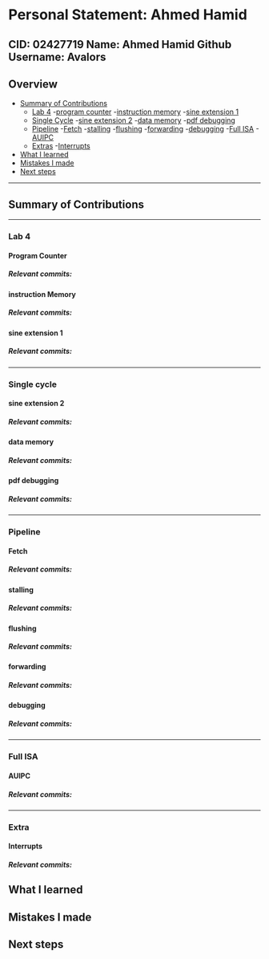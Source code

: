 # Personal Statement: Ahmed Hamid


**CID:** 02427719
**Name:** Ahmed Hamid
**Github Username:** Avalors
---
## Overview
- [Summary of Contributions](#summary-of-contributions)
    - [Lab 4](#lab-4)
          -[program counter]()
          -[instruction memory]()
          -[sine extension 1]()
    - [Single Cycle]()
          -[sine extension 2]()
          -[data memory]()
          -[pdf debugging]()
    - [Pipeline]()
          -[Fetch]()
          -[stalling]()
          -[flushing]()
          -[forwarding]()
          -[debugging]()
    -[Full ISA]()
          -[AUIPC]()
    - [Extras]()
          -[Interrupts]()
- [What I learned](#what-i-learned)
- [Mistakes I made](#mistakes-i-made)
- [Next steps](#Next-steps)
---
## Summary of Contributions
---
### Lab 4

#### Program Counter
##### *Relevant commits*:

#### instruction Memory
##### *Relevant commits*:

#### sine extension 1
##### *Relevant commits*:

---
### Single cycle

#### sine extension 2
##### *Relevant commits*:

#### data memory
##### *Relevant commits*:

#### pdf debugging
##### *Relevant commits*:

---
### Pipeline

#### Fetch
##### *Relevant commits*:

#### stalling
##### *Relevant commits*:

#### flushing
##### *Relevant commits*:

#### forwarding
##### *Relevant commits*:

#### debugging
##### *Relevant commits*:
---
### Full ISA

#### AUIPC
##### *Relevant commits*:

---
### Extra

#### Interrupts
##### *Relevant commits*:


## What I learned



## Mistakes I made


## Next steps

